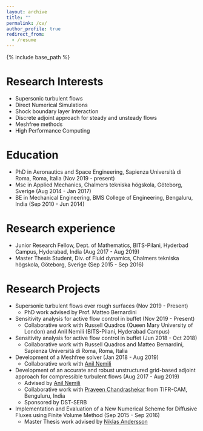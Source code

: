 ```yaml
---
layout: archive
title: ""
permalink: /cv/
author_profile: true
redirect_from:
  - /resume
---
```


{% include base_path %}

Research Interests
======
* Supersonic turbulent flows
* Direct Numerical Simulations
* Shock boundary layer Interaction
* Discrete adjoint approach for steady and unsteady flows
* Meshfree methods
* High Performance Computing


Education
======
* PhD in Aeronautics and Space Engineering, Sapienza Università di Roma, Roma, Italia (Nov 2019 - present)
* Msc in Applied Mechanics, Chalmers tekniska högskola, Göteborg, Sverige (Aug 2014 - Jan 2017)
* BE in Mechanical Engineering, BMS College of Engineering, Bengaluru, India (Sep 2010 - Jun 2014)


Research experience
======
* Junior Research Fellow, Dept. of Mathematics, BITS-Pilani, Hyderbad Campus, Hyderabad, India (Aug 2017 - Aug 2019)
* Master Thesis Student, Div. of Fluid dynamics, Chalmers tekniska högskola, Göteborg, Sverige (Sep 2015 - Sep 2016)

Research Projects
======
* Supersonic turbulent flows over rough surfaces (Nov 2019 - Present)
  * PhD work advised by Prof. Matteo Bernardini
* Sensitivity analysis for active flow control in buffet (Nov 2019 - Present)
  * Collaborative work with Russell Quadros (Queen Mary University of London) and Anil Nemili (BITS-Pilani, Hyderabad Campus)
* Sensitivity analysis for active flow control in buffet (Jun 2018 - Oct 2018)
  * Collaborative work with Russell Quadros and Matteo Bernardini, Sapienza Università di Roma, Roma, Italia
* Development of a Meshfree solver (Jan 2018 - Aug 2019)
  * Collaborative work with [Anil Nemili](https://universe.bits-pilani.ac.in/hyderabad/nanil/Profile)
* Development of an accurate and robust unstructured grid-based adjoint approach for compressible turbulent flows (Aug 2017 - Aug 2019)
  * Advised by [Anil Nemili](https://universe.bits-pilani.ac.in/hyderabad/nanil/Profile)
  * Collaborative work with [Praveen Chandrashekar](http://cpraveen.github.io/) from TIFR-CAM, Benguluru, India
  * Sponsored by DST-SERB 
* Implementation and Evaluation of a New Numerical Scheme for Diffusive Fluxes using Finite Volume Method (Sep 2015 - Sep 2016)
  * Master Thesis work advised by [Niklas Andersson](https://www.chalmers.se/en/staff/Pages/niklas-andersson.aspx)
